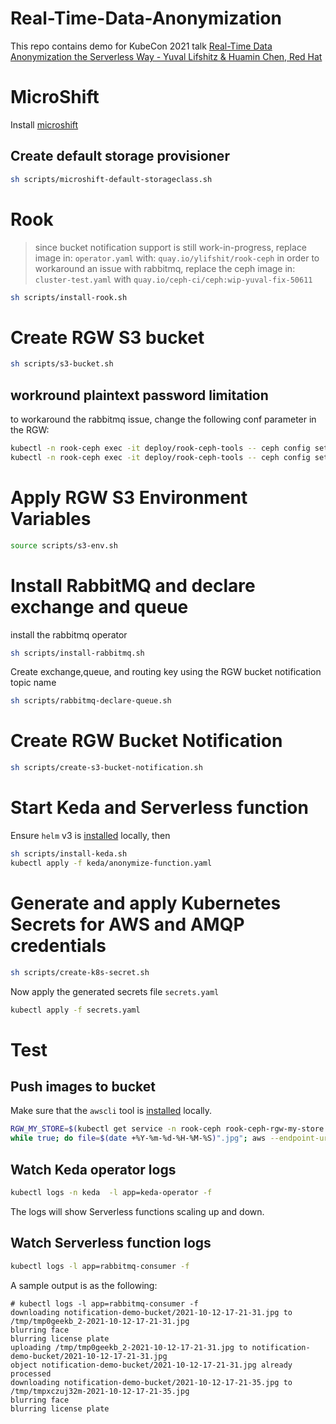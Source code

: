 # Real-Time-Data-Anonymization

This repo contains demo for KubeCon 2021 talk [Real-Time Data Anonymization the Serverless Way - Yuval Lifshitz & Huamin Chen, Red Hat
](https://kccncna2021.sched.com/event/lV3P/real-time-data-anonymization-the-serverless-way-yuval-lifshitz-huamin-chen-red-hat?iframe=no)


# MicroShift
Install [microshift](https://github.com/redhat-et/microshift)

## Create default storage provisioner
```bash
sh scripts/microshift-default-storageclass.sh
```
# Rook
> since bucket notification support is still work-in-progress, replace image in: `operator.yaml` with: `quay.io/ylifshit/rook-ceph`
> in order to workaround an issue with rabbitmq, replace the ceph image in: `cluster-test.yaml` with `quay.io/ceph-ci/ceph:wip-yuval-fix-50611`
```bash
sh scripts/install-rook.sh
```

# Create RGW S3 bucket
```bash
sh scripts/s3-bucket.sh
```
## workround plaintext password limitation
to workaround the rabbitmq issue, change the following conf parameter in the RGW:
```bash
kubectl -n rook-ceph exec -it deploy/rook-ceph-tools -- ceph config set client.rgw.my.store.a rgw_allow_secrets_in_cleartext true
kubectl -n rook-ceph exec -it deploy/rook-ceph-tools -- ceph config set  client.rgw.my.store.a debug_rgw 10
```

# Apply RGW S3 Environment Variables
```bash
source scripts/s3-env.sh
```

# Install RabbitMQ and declare exchange and queue
install the rabbitmq operator
```bash
sh scripts/install-rabbitmq.sh
```
 
Create exchange,queue, and routing key using the RGW bucket notification topic name
```bash
sh scripts/rabbitmq-declare-queue.sh
```

# Create RGW Bucket Notification
```bash
sh scripts/create-s3-bucket-notification.sh
```
# Start Keda and Serverless function
Ensure `helm` v3 is [installed](https://helm.sh/docs/intro/install/) locally, then 
```bash
sh scripts/install-keda.sh
kubectl apply -f keda/anonymize-function.yaml
```

# Generate and apply Kubernetes Secrets for AWS and AMQP credentials 
```bash
sh scripts/create-k8s-secret.sh
```
Now apply the generated secrets file `secrets.yaml`
```bash
kubectl apply -f secrets.yaml
```

# Test
## Push images to bucket
Make sure that the `awscli` tool is [installed](https://docs.aws.amazon.com/cli/latest/userguide/install-linux.html) locally.
```bash
RGW_MY_STORE=$(kubectl get service -n rook-ceph rook-ceph-rgw-my-store -o jsonpath='{.spec.clusterIP}')
while true; do file=$(date +%Y-%m-%d-%H-%M-%S)".jpg"; aws --endpoint-url http://$RGW_MY_STORE:80 s3 cp test/image.jpg s3://notification-demo-bucket/$file;sleep 3;done
```

## Watch Keda operator logs
```bash
kubectl logs -n keda  -l app=keda-operator -f
```
The logs will show Serverless functions scaling up and down.

## Watch Serverless function logs
```bash
kubectl logs -l app=rabbitmq-consumer -f
```
A sample output is as the following:
```console
# kubectl logs -l app=rabbitmq-consumer -f
downloading notification-demo-bucket/2021-10-12-17-21-31.jpg to /tmp/tmp0geekb_2-2021-10-12-17-21-31.jpg
blurring face
blurring license plate
uploading /tmp/tmp0geekb_2-2021-10-12-17-21-31.jpg to notification-demo-bucket/2021-10-12-17-21-31.jpg
object notification-demo-bucket/2021-10-12-17-21-31.jpg already processed
downloading notification-demo-bucket/2021-10-12-17-21-35.jpg to /tmp/tmpxczuj32m-2021-10-12-17-21-35.jpg
blurring face
blurring license plate
```
